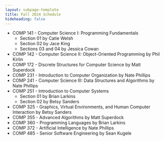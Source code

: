```yaml
---
layout: subpage-template
title: Fall 2024 Schedule
hideheading: false
---
```


- COMP 141 - Computer Science I: Programming Fundamentals
  - Section 01 by Catie Welsh
  - Section 02 by Jace King
  - Sections 03 and 04 by Jessica Cowan
- COMP 142 - Computer Science II: Object-Oriented Programming by Phil Kirlin
- COMP 172 - Discrete Structures for Computer Science by Matt Superdock
- COMP 231 - Introduction to Computer Organization by Nate Phillips
- COMP 241 - Computer Science III: Data Structures and Algorithms by Nate Phillips
- COMP 251 - Introduction to Computer Systems
  - Section 01 by Brian Larkins
  - Section 02 by Betsy Sanders
- COMP 325 - Graphics, Virtual Environments, and Human Computer Interaction by Betsy Sanders
- COMP 355 - Advanced Algorithms by Matt Superdock
- COMP 360 - Programming Languages by Brian Larkins
- COMP 372 - Artificial Intelligence by Nate Phillips
- COMP 485 - Senior Software Engineering by Sean Kugele
